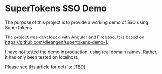 # SuperTokens SSO Demo

The purpose of this project is to provide a working demo of SSO using SuperTokens.

The project was developed with Angular and Firebase. It is based on https://github.com/dleangen/supertokens-demo-1.

I have not tested the demo in production, using real domain names. Rather, it has
only been tested on localhost.

Please see this article for details: [TBD]

